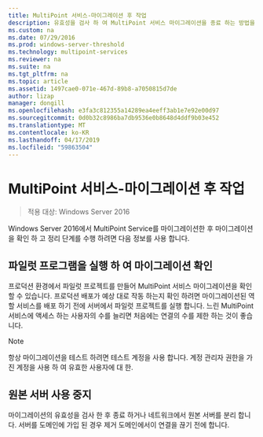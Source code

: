 ```yaml
---
title: MultiPoint 서비스-마이그레이션 후 작업
description: 유효성을 검사 하 여 MultiPoint 서비스 마이그레이션을 종료 하는 방법을 알아봅니다
ms.custom: na
ms.date: 07/29/2016
ms.prod: windows-server-threshold
ms.technology: multipoint-services
ms.reviewer: na
ms.suite: na
ms.tgt_pltfrm: na
ms.topic: article
ms.assetid: 1497cae0-071e-467d-89b8-a7050815d7de
author: lizap
manager: dongill
ms.openlocfilehash: e3fa3c812355a14289ea4eeff3ab1e7e92e00d97
ms.sourcegitcommit: 0d0b32c8986ba7db9536e0b8648d4ddf9b03e452
ms.translationtype: MT
ms.contentlocale: ko-KR
ms.lasthandoff: 04/17/2019
ms.locfileid: "59863504"
---
```

# <a name="multipoint-services---post-migration-tasks"></a>MultiPoint 서비스-마이그레이션 후 작업

>적용 대상: Windows Server 2016

Windows Server 2016에서 MultiPoint Service를 마이그레이션한 후 마이그레이션을 확인 하 고 정리 단계를 수행 하려면 다음 정보를 사용 합니다.

## <a name="validate-the-migration-by-running-a-pilot-program"></a>파일럿 프로그램을 실행 하 여 마이그레이션 확인

프로덕션 환경에서 파일럿 프로젝트를 만들어 MultiPoint 서비스 마이그레이션을 확인할 수 있습니다. 프로덕션 배포가 예상 대로 작동 하는지 확인 하려면 마이그레이션된 역할 서비스를 배포 하기 전에 서버에서 파일럿 프로젝트를 실행 합니다. 느린 MultiPoint 서비스에 액세스 하는 사용자의 수를 늘리면 처음에는 연결의 수를 제한 하는 것이 좋습니다.

> [!NOTE] 
> 항상 마이그레이션을 테스트 하려면 테스트 계정을 사용 합니다. 계정 관리자 권한을 가진 계정을 사용 하 여 유효한 사용자에 대 한.

## <a name="retire-the-source-server"></a>원본 서버 사용 중지
마이그레이션의 유효성을 검사 한 후 종료 하거나 네트워크에서 원본 서버를 분리 합니다. 서버를 도메인에 가입 된 경우 제거 도메인에서이 연결을 끊기 전에 합니다.

